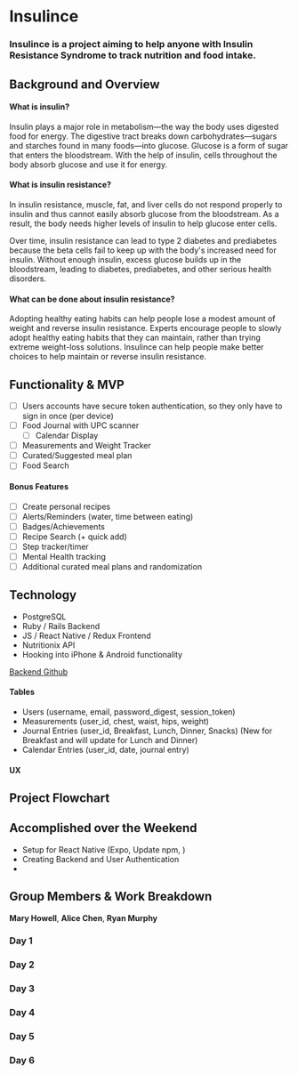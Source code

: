 # Insulince

### Insulince is a project aiming to help anyone with Insulin Resistance Syndrome to track nutrition and food intake.

## Background and Overview
#### What is insulin?
Insulin plays a major role in metabolism—the way the body uses digested food for energy. The digestive tract breaks down carbohydrates—sugars and starches found in many foods—into glucose. Glucose is a form of sugar that enters the bloodstream. With the help of insulin, cells throughout the body absorb glucose and use it for energy.

#### What is insulin resistance?
In insulin resistance, muscle, fat, and liver cells do not respond properly to insulin and thus cannot easily absorb glucose from the bloodstream. As a result, the body needs higher levels of insulin to help glucose enter cells.

Over time, insulin resistance can lead to type 2 diabetes and prediabetes because the beta cells fail to keep up with the body's increased need for insulin. Without enough insulin, excess glucose builds up in the bloodstream, leading to diabetes, prediabetes, and other serious health disorders.

#### What can be done about insulin resistance?
Adopting healthy eating habits can help people lose a modest amount of weight and reverse insulin resistance. Experts encourage people to slowly adopt healthy eating habits that they can maintain, rather than trying extreme weight-loss solutions. Insulince can help people make better choices to help maintain or reverse insulin resistance.

## Functionality & MVP

   - [ ] Users accounts have secure token authentication, so they only have to sign in once (per device)
   - [ ] Food Journal with UPC scanner
      - [ ] Calendar Display
   - [ ] Measurements and Weight Tracker
   - [ ] Curated/Suggested meal plan
   - [ ] Food Search

#### Bonus Features
   - [ ] Create personal recipes
   - [ ] Alerts/Reminders (water, time between eating)
   - [ ] Badges/Achievements
   - [ ] Recipe Search (+ quick add)
   - [ ] Step tracker/timer
   - [ ] Mental Health tracking
   - [ ] Additional curated meal plans and randomization

## Technology
* PostgreSQL
* Ruby / Rails Backend
* JS / React Native / Redux Frontend
* Nutritionix API
* Hooking into iPhone & Android functionality

[Backend Github](https://github.com/achen118/insulince-api)

#### Tables
- Users (username, email, password_digest, session_token)
- Measurements (user_id, chest, waist, hips, weight)
- Journal Entries (user_id, Breakfast, Lunch, Dinner, Snacks) (New for Breakfast and will update for Lunch and Dinner)
- Calendar Entries (user_id, date, journal entry)


#### UX

## Project Flowchart


## Accomplished over the Weekend
- Setup for React Native (Expo, Update npm,  )
- Creating Backend and User Authentication
-


## Group Members & Work Breakdown

**Mary Howell**,
**Alice Chen**,
**Ryan Murphy**

### Day 1

### Day 2

### Day 3

### Day 4

### Day 5

### Day 6
